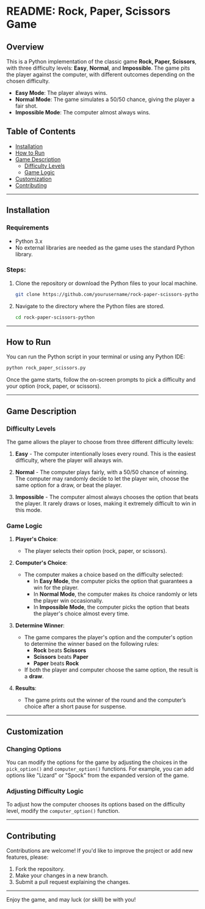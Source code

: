 # README: Rock, Paper, Scissors Game

## Overview
This is a Python implementation of the classic game **Rock, Paper, Scissors**, with three difficulty levels: **Easy**, **Normal**, and **Impossible**. The game pits the player against the computer, with different outcomes depending on the chosen difficulty. 

- **Easy Mode**: The player always wins.
- **Normal Mode**: The game simulates a 50/50 chance, giving the player a fair shot.
- **Impossible Mode**: The computer almost always wins.

## Table of Contents
- [Installation](#installation)
- [How to Run](#how-to-run)
- [Game Description](#game-description)
  - [Difficulty Levels](#difficulty-levels)
  - [Game Logic](#game-logic)
- [Customization](#customization)
- [Contributing](#contributing)

---

## Installation

### Requirements
- Python 3.x
- No external libraries are needed as the game uses the standard Python library.

### Steps:
1. Clone the repository or download the Python files to your local machine.
   ```bash
   git clone https://github.com/yourusername/rock-paper-scissors-python.git
   ```
2. Navigate to the directory where the Python files are stored.
   ```bash
   cd rock-paper-scissors-python
   ```

---

## How to Run

You can run the Python script in your terminal or using any Python IDE:

```bash
python rock_paper_scissors.py
```

Once the game starts, follow the on-screen prompts to pick a difficulty and your option (rock, paper, or scissors).

---

## Game Description

### Difficulty Levels
The game allows the player to choose from three different difficulty levels:

1. **Easy** - The computer intentionally loses every round. This is the easiest difficulty, where the player will always win.
   
2. **Normal** - The computer plays fairly, with a 50/50 chance of winning. The computer may randomly decide to let the player win, choose the same option for a draw, or beat the player.

3. **Impossible** - The computer almost always chooses the option that beats the player. It rarely draws or loses, making it extremely difficult to win in this mode.

### Game Logic

1. **Player's Choice**:
   - The player selects their option (rock, paper, or scissors).
   
2. **Computer's Choice**:
   - The computer makes a choice based on the difficulty selected:
     - In **Easy Mode**, the computer picks the option that guarantees a win for the player.
     - In **Normal Mode**, the computer makes its choice randomly or lets the player win occasionally.
     - In **Impossible Mode**, the computer picks the option that beats the player's choice almost every time.
   
3. **Determine Winner**:
   - The game compares the player's option and the computer's option to determine the winner based on the following rules:
     - **Rock** beats **Scissors**
     - **Scissors** beats **Paper**
     - **Paper** beats **Rock**
   - If both the player and computer choose the same option, the result is a **draw**.

4. **Results**:
   - The game prints out the winner of the round and the computer’s choice after a short pause for suspense.

---

## Customization

### Changing Options
You can modify the options for the game by adjusting the choices in the `pick_option()` and `computer_option()` functions. For example, you can add options like "Lizard" or "Spock" from the expanded version of the game.

### Adjusting Difficulty Logic
To adjust how the computer chooses its options based on the difficulty level, modify the `computer_option()` function.

---

## Contributing

Contributions are welcome! If you'd like to improve the project or add new features, please:
1. Fork the repository.
2. Make your changes in a new branch.
3. Submit a pull request explaining the changes.

---

Enjoy the game, and may luck (or skill) be with you!
